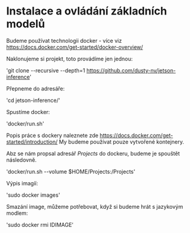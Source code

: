 # Instalace a ovládání základních modelů

Budeme používat technologii docker - více viz https://docs.docker.com/get-started/docker-overview/

Naklonujeme si projekt, toto provádíme jen jednou:

'git clone --recursive --depth=1 https://github.com/dusty-nv/jetson-inference'

Přepneme do adresáře:

'cd jetson-inference/'

Spustíme docker:

'docker/run.sh'

Popis práce s dockery naleznete zde https://docs.docker.com/get-started/introduction/
My budeme používat pouze vytvořené kontejnery.

Abz se nám propsal adresář *Projects* do dockeru, budeme je spouštět následovně.

'docker/run.sh --volume $HOME/Projects:/Projects'

Výpis imagíí:

'sudo docker images'

Smazání image, můžeme potřebovat, když si budeme hrát s jazykovým modlem:

'sudo docker rmi IDIMAGE'
